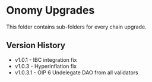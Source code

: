 # Onomy Upgrades

This folder contains sub-folders for every chain upgrade.

## Version History

- v1.0.1 - IBC integration fix
- v1.0.3 - Hyperinflation fix
- v1.0.3.1 - OIP 6 Undelegate DAO from all validators

